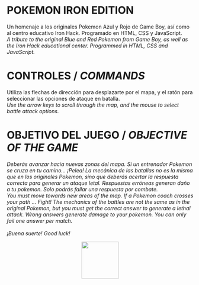 # POKEMON IRON EDITION

Un homenaje a los originales Pokemon Azul y Rojo de Game Boy, así como al centro educativo Iron Hack. Programado en HTML, CSS y JavaScript.<br>
<i>A tribute to the original Blue and Red Pokemon from Game Boy, as well as the Iron Hack educational center. Programmed in HTML, CSS and JavaScript.</i>

# CONTROLES / <i>COMMANDS</i>

Utiliza las flechas de dirección para desplazarte por el mapa, y el ratón para seleccionar las opciones de ataque en batalla.<br>
<i>Use the arrow keys to scroll through the map, and the mouse to select battle attack options.</i>

# OBJETIVO DEL JUEGO / <i>OBJECTIVE OF THE GAME<i>

Deberás avanzar hacia nuevas zonas del mapa. Si un entrenador Pokemon se cruza en tu camino... ¡Pelea! La mecánica de las batallas no es la misma que en los originales Pokemon, sino que deberás acertar la respuesta correcta para generar un ataque letal. Respuestas erróneas generan daño a tu pokemon. Solo podrás fallar una respuesta por combate.<br>
<i>You must move towards new areas of the map. If a Pokemon coach crosses your path ... Fight! The mechanics of the battles are not the same as in the original Pokemon, but you must get the correct answer to generate a lethal attack. Wrong answers generate damage to your pokemon. You can only fail one answer per match.</i>
<br>
<br>
¡Buena suerte!
<i>Good luck!</i>

<img width="100" height="100" style="display: block; margin: auto;" src="https://i.pinimg.com/originals/f5/1d/08/f51d08be05919290355ac004cdd5c2d6.png"/>
